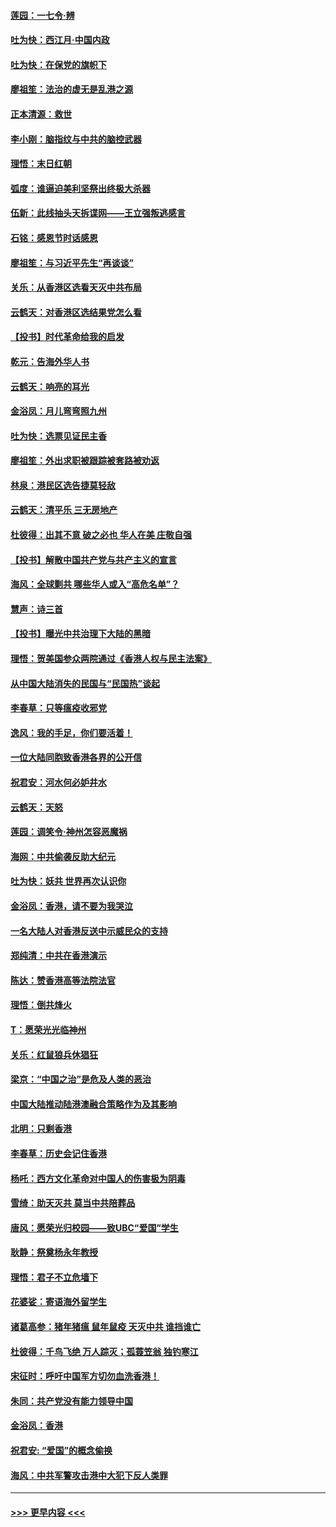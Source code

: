 #### [莲园：一七令‧辨](../pages/nsc993/n11692558.md?t=12011744) 
#### [吐为快：西江月·中国内政](../pages/nsc993/n11692071.md?t=12011744) 
#### [吐为快：在保党的旗帜下](../pages/nsc993/n11691188.md?t=12011744) 
#### [廖祖笙：法治的虚无是乱港之源](../pages/nsc993/n11690605.md?t=12011744) 
#### [正本清源：救世](../pages/nsc993/n11689134.md?t=12011744) 
#### [李小刚：脑指纹与中共的脑控武器](../pages/nsc993/n11688900.md?t=12011744) 
#### [理悟：末日红朝](../pages/nsc993/n11688829.md?t=12011744) 
#### [弧度：谁逼迫美利坚祭出终极大杀器](../pages/nsc993/n11688735.md?t=12011744) 
#### [伍新：此线抽头天拆谍网——王立强叛逃感言](../pages/nsc993/n11687981.md?t=12011744) 
#### [石铭：感恩节时话感恩](../pages/nsc993/n11687568.md?t=12011744) 
#### [廖祖笙：与习近平先生“再谈谈”](../pages/nsc993/n11687005.md?t=12011744) 
#### [关乐：从香港区选看天灭中共布局](../pages/nsc993/n11686647.md?t=12011744) 
#### [云鹤天：对香港区选结果党怎么看](../pages/nsc993/n11686216.md?t=12011744) 
#### [【投书】时代革命给我的启发](../pages/nsc993/n11684287.md?t=12011744) 
#### [乾元：告海外华人书](../pages/nsc993/n11684044.md?t=12011744) 
#### [云鹤天：响亮的耳光](../pages/nsc993/n11684254.md?t=12011744) 
#### [金浴凤：月儿弯弯照九州](../pages/nsc993/n11684231.md?t=12011744) 
#### [吐为快：选票见证民主香](../pages/nsc993/n11684206.md?t=12011744) 
#### [廖祖笙：外出求职被跟踪被套路被劝返](../pages/nsc993/n11683874.md?t=12011744) 
#### [林泉：港民区选告捷莫轻敌](../pages/nsc993/n11683930.md?t=12011744) 
#### [云鹤天：清平乐 三无房地产](../pages/nsc993/n11681521.md?t=12011744) 
#### [杜彼得：出其不意 破之必也 华人在美 庄敬自强](../pages/nsc993/n11679554.md?t=12011744) 
#### [【投书】解散中国共产党与共产主义的宣言](../pages/nsc993/n11679177.md?t=12011744) 
#### [海风：全球剿共 哪些华人或入“高危名单”？](../pages/nsc993/n11678617.md?t=12011744) 
#### [慧声：诗三首](../pages/nsc993/n11678848.md?t=12011744) 
#### [【投书】曝光中共治理下大陆的黑暗](../pages/nsc993/n11678674.md?t=12011744) 
#### [理悟：贺美国参众两院通过《香港人权与民主法案》](../pages/nsc993/n11678104.md?t=12011744) 
#### [从中国大陆消失的民国与“民国热”谈起](../pages/nsc993/n11678075.md?t=12011744) 
#### [李春草：只等瘟疫收邪党](../pages/nsc993/n11677308.md?t=12011744) 
#### [逸风：我的手足，你们要活着！](../pages/nsc993/n11676352.md?t=12011744) 
#### [一位大陆同胞致香港各界的公开信](../pages/nsc993/n11675761.md?t=12011744) 
#### [祝君安：河水何必妒井水](../pages/nsc993/n11675746.md?t=12011744) 
#### [云鹤天：天怒](../pages/nsc993/n11675718.md?t=12011744) 
#### [莲园：调笑令‧神州怎容恶魔祸](../pages/nsc993/n11675648.md?t=12011744) 
#### [海网：中共偷袭反助大纪元](../pages/nsc993/n11673515.md?t=12011744) 
#### [吐为快：妖共 世界再次认识你](../pages/nsc993/n11673506.md?t=12011744) 
#### [金浴凤：香港，请不要为我哭泣](../pages/nsc993/n11673248.md?t=12011744) 
#### [一名大陆人对香港反送中示威民众的支持](../pages/nsc993/n11672615.md?t=12011744) 
#### [郑纯清：中共在香港演示](../pages/nsc993/n11670539.md?t=12011744) 
#### [陈达：赞香港高等法院法官](../pages/nsc993/n11669542.md?t=12011744) 
#### [理悟：倒共烽火](../pages/nsc993/n11668844.md?t=12011744) 
#### [T：愿荣光光临神州](../pages/nsc993/n11668421.md?t=12011744) 
#### [关乐：红鼠狼兵休猖狂](../pages/nsc993/n11668378.md?t=12011744) 
#### [梁京：“中国之治”是危及人类的恶治](../pages/nsc993/n11668328.md?t=12011744) 
#### [中国大陆推动陆港澳融合策略作为及其影响](../pages/nsc993/n11668157.md?t=12011744) 
#### [北明：只剩香港](../pages/nsc993/n11668002.md?t=12011744) 
#### [李春草：历史会记住香港](../pages/nsc993/n11667927.md?t=12011744) 
#### [杨吒：西方文化革命对中国人的伤害极为阴毒](../pages/nsc993/n11664521.md?t=12011744) 
#### [雪绮：助天灭共 莫当中共陪葬品](../pages/nsc993/n11662650.md?t=12011744) 
#### [唐风：愿荣光归校园——致UBC“爱国”学生](../pages/nsc993/n11662194.md?t=12011744) 
#### [耿静：祭奠杨永年教授](../pages/nsc993/n11662514.md?t=12011744) 
#### [理悟：君子不立危墙下](../pages/nsc993/n11662172.md?t=12011744) 
#### [花婆娑：寄语海外留学生](../pages/nsc993/n11662121.md?t=12011744) 
#### [诸葛高参：猪年猪瘟 鼠年鼠疫 天灭中共 谁挡谁亡](../pages/nsc993/n11661980.md?t=12011744) 
#### [杜彼得：千鸟飞绝 万人踪灭；孤蓑笠翁 独钓寒江](../pages/nsc993/n11661170.md?t=12011744) 
#### [宋征时：呼吁中国军方切勿血洗香港！](../pages/nsc993/n11415318.md?t=12011744) 
#### [朱同：共产党没有能力领导中国](../pages/nsc993/n11660421.md?t=12011744) 
#### [金浴凤：香港](../pages/nsc993/n11660419.md?t=12011744) 
#### [祝君安: “爱国”的概念偷换](../pages/nsc993/n11659706.md?t=12011744) 
#### [海风：中共军警攻击港中大犯下反人类罪](../pages/nsc993/n11659632.md?t=12011744) 

----
#### [ >>> 更早内容 <<< ](../indexes/nsc993-earlier.md)
